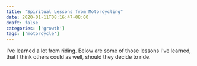 ```yaml
---
title: "Spiritual Lessons from Motorcycling"
date: 2020-01-11T08:16:47-08:00
draft: false
categories: ['growth']
tags: ['motorcycle']
---
```


I've learned a lot from riding. Below are some of those lessons I've learned,
that I think others could as well, should they decide to ride.
